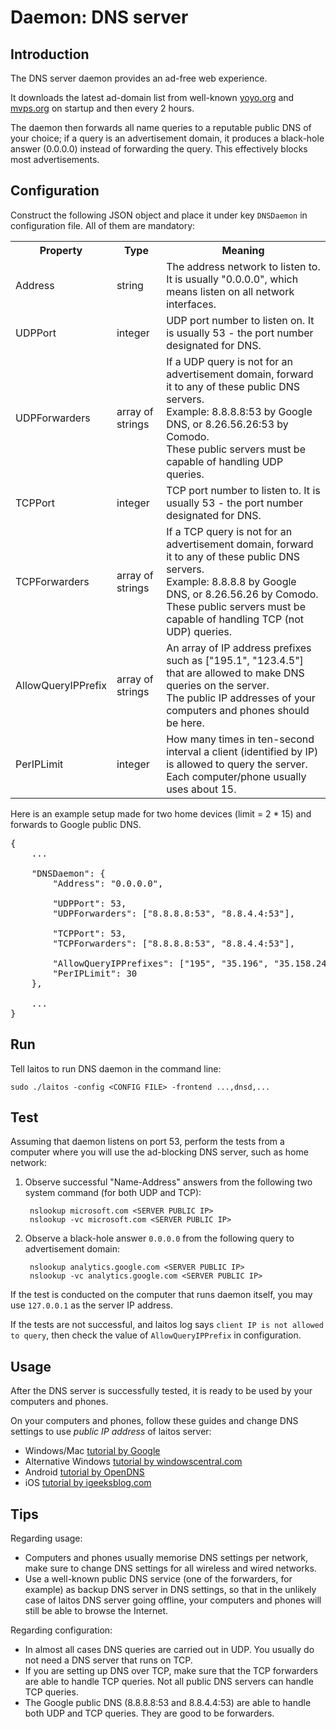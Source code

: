 # Daemon: DNS server

## Introduction
The DNS server daemon provides an ad-free web experience.

It downloads the latest ad-domain list from well-known [yoyo.org](http://pgl.yoyo.org) and [mvps.org](http://winhelp2002.mvps.org)
on startup and then every 2 hours.

The daemon then forwards all name queries to a reputable public DNS of your choice; if a query is an advertisement domain,
it produces a black-hole answer (0.0.0.0) instead of forwarding the query. This effectively blocks most advertisements.

## Configuration
Construct the following JSON object and place it under key `DNSDaemon` in configuration file. All of them are mandatory:
<table>
<tr>
    <th>Property</th>
    <th>Type</th>
    <th>Meaning</th>
</tr>
<tr>
    <td>Address</td>
    <td>string</td>
    <td>The address network to listen to. It is usually "0.0.0.0", which means listen on all network interfaces.</td>
</tr>
<tr>
    <td>UDPPort</td>
    <td>integer</td>
    <td>UDP port number to listen on. It is usually 53 - the port number designated for DNS.</td>
</tr>
<tr>
    <td>UDPForwarders</td>
    <td>array of strings</td>
    <td>
        If a UDP query is not for an advertisement domain, forward it to any of these public DNS servers.
        <br/>
        Example: 8.8.8.8:53 by Google DNS, or 8.26.56.26:53 by Comodo.
        <br/>
        These public servers must be capable of handling UDP queries.
    </td>
</tr>
<tr>
    <td>TCPPort</td>
    <td>integer</td>
    <td>TCP port number to listen to. It is usually 53 - the port number designated for DNS.</td>
</tr>
<tr>
    <td>TCPForwarders</td>
    <td>array of strings</td>
    <td>
        If a TCP query is not for an advertisement domain, forward it to any of these public DNS servers.
        <br/>
        Example: 8.8.8.8 by Google DNS, or 8.26.56.26 by Comodo.
        <br/>
        These public servers must be capable of handling TCP (not UDP) queries.
    </td>
</tr>
<tr>
    <td>AllowQueryIPPrefix</td>
    <td>array of strings</td>
    <td>
        An array of IP address prefixes such as ["195.1", "123.4.5"] that are allowed to make DNS queries on the server.
        <br/>
        The public IP addresses of your computers and phones should be here.
    </td>
</tr>
<tr>
    <td>PerIPLimit</td>
    <td>integer</td>
    <td>
        How many times in ten-second interval a client (identified by IP) is allowed to query the server.
        <br/>
        Each computer/phone usually uses about 15.
    </td>
</tr>
</table>

Here is an example setup made for two home devices (limit = 2 * 15) and forwards to Google public DNS. 

<pre>
{
    ...
    
    "DNSDaemon": {
        "Address": "0.0.0.0",

        "UDPPort": 53,
        "UDPForwarders": ["8.8.8.8:53", "8.8.4.4:53"],

        "TCPPort": 53,
        "TCPForwarders": ["8.8.8.8:53", "8.8.4.4:53"],

        "AllowQueryIPPrefixes": ["195", "35.196", "35.158.249.12"],
        "PerIPLimit": 30
    },
     
    ...
}
</pre>

## Run
Tell laitos to run DNS daemon in the command line:

    sudo ./laitos -config <CONFIG FILE> -frontend ...,dnsd,...

## Test
Assuming that daemon listens on port 53, perform the tests from a computer where you will use the ad-blocking DNS server,
such as home network:

1. Observe successful "Name-Address" answers from the following two system command (for both UDP and TCP):

        nslookup microsoft.com <SERVER PUBLIC IP>
        nslookup -vc microsoft.com <SERVER PUBLIC IP>

2. Observe a black-hole answer `0.0.0.0` from the following query to advertisement domain:

        nslookup analytics.google.com <SERVER PUBLIC IP>
        nslookup -vc analytics.google.com <SERVER PUBLIC IP>

If the test is conducted on the computer that runs daemon itself, you may use `127.0.0.1` as the server IP address.

If the tests are not successful, and laitos log says `client IP is not allowed to query`, then check the value of
`AllowQueryIPPrefix` in configuration.

## Usage
After the DNS server is successfully tested, it is ready to be used by your computers and phones.

On your computers and phones, follow these guides and change DNS settings to use *public IP address* of laitos server:

- Windows/Mac [tutorial by Google](https://developers.google.com/speed/public-dns/docs/using#change_your_dns_servers_settings)
- Alternative Windows [tutorial by windowscentral.com](https://www.windowscentral.com/how-change-your-pcs-dns-settings-windows-10)
- Android [tutorial by OpenDNS](https://support.opendns.com/hc/en-us/articles/228009007-Android-Configuration-instructions-for-OpenDNS)
- iOS [tutorial by igeeksblog.com](https://www.igeeksblog.com/how-to-change-dns-on-iphone-ipad/)

## Tips
Regarding usage:
- Computers and phones usually memorise DNS settings per network, make sure to change DNS settings for all wireless and
  wired networks.
- Use a well-known public DNS service (one of the forwarders, for example) as backup DNS server in DNS settings, so that
  in the unlikely case of laitos DNS server going offline, your computers and phones will still be able to browse the
  Internet.

Regarding configuration:
- In almost all cases DNS queries are carried out in UDP. You usually do not need a DNS server that runs on TCP.
- If you are setting up DNS over TCP, make sure that the TCP forwarders are able to handle TCP queries. Not all public
  DNS servers can handle TCP queries.
- The Google public DNS (8.8.8.8:53 and 8.8.4.4:53) are able to handle both UDP and TCP queries. They are good to be
  forwarders.